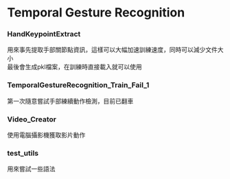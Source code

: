 # Temporal Gesture Recognition

### HandKeypointExtract
用來事先提取手部關節點資訊，這樣可以大幅加速訓練速度，同時可以減少文件大小\
最後會生成pkl檔案，在訓練時直接載入就可以使用


### TemporalGestureRecognition_Train_Fail_1
第一次隨意嘗試手部練續動作檢測，目前已翻車


### Video_Creator
使用電腦攝影機獲取影片動作


### test_utils
用來嘗試一些語法
